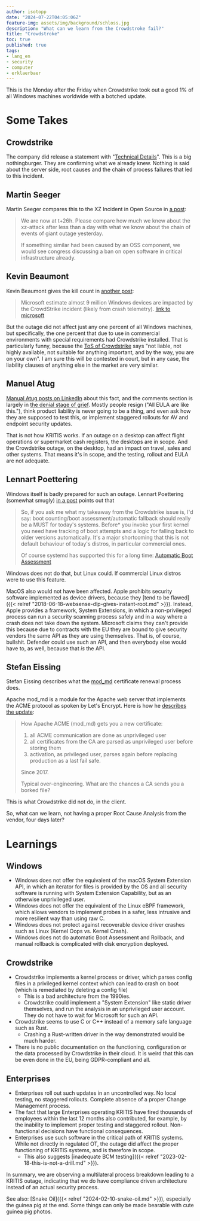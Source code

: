 ```yaml
---
author: isotopp
date: "2024-07-22T04:05:06Z"
feature-img: assets/img/background/schloss.jpg
description: "What can we learn from the Crowdstroke fail?"
title: "Crowdstroke"
toc: true
published: true
tags:
- lang_en
- security
- computer
- erklaerbaer
---
```


This is the Monday after the Friday 
when Crowdstrike took out a good 1% of all Windows machines worldwide with a botched update.

# Some Takes

## Crowdstrike
The company did release a statement with 
"[Technical Details](https://www.crowdstrike.com/blog/falcon-update-for-windows-hosts-technical-details/)".
This is a big nothingburger.
They are confirming what we already knew.
Nothing is said about the server side, root causes and the chain of process failures that led to this incident.

## Martin Seeger

Martin Seeger compares this to the XZ Incident in Open Source in 
[a post](https://infosec.exchange/@masek/112817758224618946):
> We are now at t+26h.
> Please compare
> how much we knew about the xz-attack after less than a day with what
> we know about the chain of events of giant outage yesterday.
> 
> If something similar had been caused by an OSS component,
> we would see congress discussing a ban on open software in critical infrastructure already.

## Kevin Beaumont

Kevin Beaumont gives the kill count in 
[another post](https://cyberplace.social/@GossiTheDog/112819549722486621):
> Microsoft estimate almost 9 million Windows devices are impacted by the CrowdStrike incident
> (likely from crash telemetry).
> [link to microsoft](https://blogs.microsoft.com/blog/2024/07/20/helping-our-customers-through-the-crowdstrike-outage/)

But the outage did not affect just any one percent of all Windows machines,
but specifically, the one percent
that due to use in commercial environments with special requirements had Crowdstrike installed.
That is particularly funny, because the 
[ToS of Crowdstrike](https://www.crowdstrike.com/terms-and-conditions-de/)
says "not liable, not highly available, not suitable for anything important, and by the way, you are on your own".
I am sure this will be contested in court,
but in any case, the liability clauses of anything else in the market are very similar.

## Manuel Atug

[Manual Atug posts on LinkedIn](https://www.linkedin.com/posts/manuel-honkhase-atug-820b27241_crowdstrike-kritis-activity-7220713390443241472-1EMl/)
about this fact, and the comments section is largely in
[the denial stage of grief](https://en.wikipedia.org/wiki/Five_stages_of_grief).
Mostly people resign ("All EULA are like this."), 
think product liability is never going to be a thing,
and even ask how they are supposed to test this, or implement staggered rollouts for AV and endpoint security updates.

That is not how KRITIS works.
If an outage on a desktop can affect flight operations or supermarket cash registers,
the desktops are in scope.
And the Crowdstrike outage, on the desktop, had an impact on travel, sales and other systems.
That means it's in scope, and the testing, rollout and EULA are not adequate.

## Lennart Poettering

Windows itself is badly prepared for such an outage.
Lennart Poettering (somewhat smugly) 
[in a post](https://mastodon.social/@pid_eins/112818864687187963)
points out that
> So, if you ask me what my takeaway from the Crowdstrike issue is, I'd say:
> boot counting/boot assessment/automatic fallback should really be a MUST for today's systems.
> Before* you invoke your first kernel you need
> have tracking of boot attempts and a logic for falling back to older versions automatically.
> It's a major shortcoming that this is not default behaviour of today's distros, in particular commercial ones.
> 
> Of course systemd has supported this for a long time:
> [Automatic Boot Assessment](https://systemd.io/AUTOMATIC_BOOT_ASSESSMENT/)

Windows does not do that, but Linux could.
If commercial Linux distros were to use this feature.

MacOS also would not have been affected.
Apple prohibits security software implemented as device drivers,
because they [tend to be flawed]({{< relref "2018-06-18-websense-dlp-gives-instant-root.md" >}}).
Instead, Apple provides a framework, System Extensions,
in which a non-privileged process can run a security scanning process safely and in a way
where a crash does not take down the system.
Microsoft claims they can't provide this
because due to contracts with the EU they are bound to give security vendors the same API as they are using themselves.
That is, of course, bullshit.
Defender could use such an API, and then everybody else would have to, as well, because that *is* the API.

## Stefan Eissing

Stefan Eissing describes what the [mod_md]() certificate renewal process does.

Apache mod_md is a module for the Apache web server that implements the ACME protocol as spoken by Let's Encrypt.
Here is how he [describes the update](https://chaos.social/@icing/112829370177074835):
> How Apache ACME (mod_md) gets you a new certificate:
> 
> 1. all ACME communication are done as unprivileged user
> 2. all certificates from the CA are parsed as unprivileged user before storing them
> 3. activation, as privileged user, parses again before replacing production as a last fail safe.
> 
> Since 2017.
> 
> Typical over-engineering. What are the chances a CA sends you a borked file?

This is what Crowdstrike did not do, in the client.

So, what can we learn, not having a proper Root Cause Analysis from the vendor, four days later?

# Learnings

## Windows

- Windows does not offer the equivalent of the macOS System Extension API,
  in which an iterator for files is provided by the OS
  and all security software is running with System Extension Capability,
  but as an otherwise unprivileged user.
- Windows does not offer the equivalent of the Linux eBPF framework,
  which allows vendors to implement probes in a safer, less intrusive and more resilient way than using raw C.
- Windows does not protect against recoverable device driver crashes such as Linux (Kernel Oops vs. Kernel Crash).
- Windows does not do automatic Boot Assessment and Rollback,
  and manual rollback is complicated with disk encryption deployed.

## Crowdstrike

- Crowdstrike implements a kernel process or driver,
  which parses config files in a privileged kernel context which can lead to crash on boot
  (which is remediated by deleting a config file)
  - This is a bad architecture from the 1990ies.
  - Crowdstrike could implement a "System Extension" like static driver themselves,
    and run the analysis in an unprivileged user account.
    They do not have to wait for Microsoft for such an API.
- Crowdstrike seems to use C or C++ instead of a memory safe language such as Rust.
  - Crashing a Rust-written driver in the way demonstrated would be much harder.
- There is no public documentation on the functioning, configuration or the data processed by Crowdstrike in their cloud.
  It is weird that this can be even done in the EU, being GDPR-compliant and all.

## Enterprises

- Enterprises roll out such updates in an uncontrolled way.
  No local testing, no staggered rollouts.
  Complete absence of a proper Change Management process.
- The fact
  that large Enterprises operating KRITIS have fired thousands of employees within the last 12 months also contributed,
  for example, by the inability to implement proper testing and staggered rollout.
  Non-functional decisions have functional consequences.
- Enterprises use such software in the critical path of KRITIS systems.
  While not directly in regulated OT, the outage did affect the proper functioning of KRITIS systems,
  and is therefore in scope.
  - This also suggests [inadequate BCM testing]({{< relref "2023-02-18-this-is-not-a-drill.md" >}}). 

In summary,
we are observing a multilateral process breakdown leading to a KRITIS outage,
indicating that we do have compliance driven architecture instead of an actual security process.

See also: [Snake Oil]({{< relref "2024-02-10-snake-oil.md" >}}),
especially the guinea pig at the end.
Some things can only be made bearable with cute guinea pig photos.
